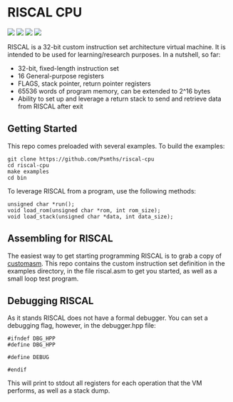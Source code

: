 # RISCAL CPU

![](https://img.shields.io/github/license/Psmths/riscal-cpu.svg)
![](https://img.shields.io/badge/Maintained%3F-yes-green.svg)
![](https://github.com/Psmths/riscal-cpu/workflows/CodeQL/badge.svg)
![](https://github.com/Psmths/riscal-cpu/actions/workflows/c-cpp.yml/badge.svg)


RISCAL is a 32-bit custom instruction set architecture virtual machine. It is intended to be used for learning/research purposes. In a nutshell, so far:

* 32-bit, fixed-length instruction set
* 16 General-purpose registers
* FLAGS, stack pointer, return pointer registers
* 65536 words of program memory, can be extended to 2^16 bytes
* Ability to set up and leverage a return stack to send and retrieve data from RISCAL after exit

## Getting Started
This repo comes preloaded with several examples. To build the examples:
```
git clone https://github.com/Psmths/riscal-cpu
cd riscal-cpu
make examples
cd bin
```

To leverage RISCAL from a program, use the following methods:
```
unsigned char *run();
void load_rom(unsigned char *rom, int rom_size);
void load_stack(unsigned char *data, int data_size);
```

## Assembling for RISCAL
The easiest way to get starting programming RISCAL is to grab a copy of [customasm](https://github.com/hlorenzi/customasm). This repo contains the custom instruction set definition in the examples directory, in the file riscal.asm to get you started, as well as a small loop test program.

## Debugging RISCAL
As it stands RISCAL does not have a formal debugger. You can set a debugging flag, however, in the debugger.hpp file:

```
#ifndef DBG_HPP
#define DBG_HPP

#define DEBUG

#endif
```

This will print to stdout all registers for each operation that the VM performs, as well as a stack dump.
